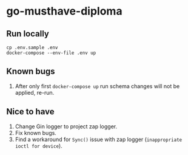 # go-musthave-diploma

## Run locally

```shell
cp .env.sample .env
docker-compose --env-file .env up
```

## Known bugs

1. After only first `docker-compose up` run schema changes will not be applied, re-run.

## Nice to have

1. Change Gin logger to project zap logger.
2. Fix known bugs.
3. Find a workaround for `Sync()` issue with zap logger (`inappropriate ioctl for device`).
